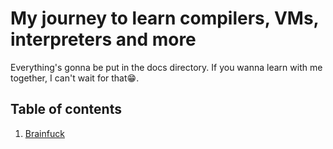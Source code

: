 # My journey to learn compilers, VMs, interpreters and more

Everything's gonna be put in the docs directory. If you wanna learn with me together, I can't wait for that😁.

## Table of contents

1. [Brainfuck](https://github.com/zihan-ch/lang-journey/docs/1-brainfuck.md)
